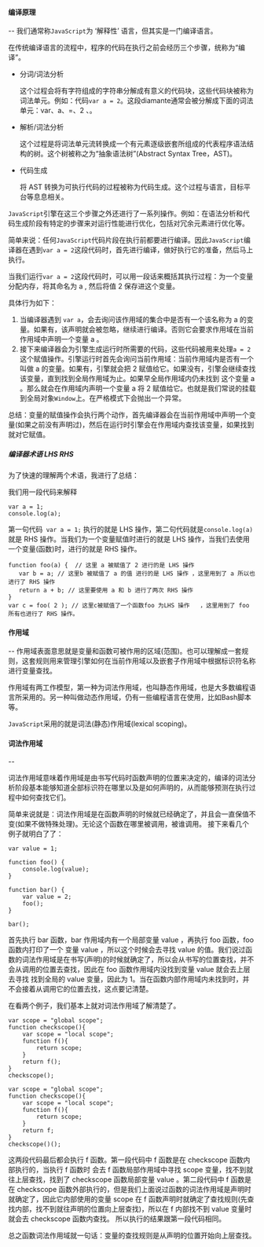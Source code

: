 #### 编译原理
--
我们通常称`JavaScript`为 ‘解释性’ 语言，但其实是一门编译语言。

在传统编译语言的流程中，程序的代码在执行之前会经历三个步骤，统称为“编译”。

* 分词/词法分析

	这个过程会将有字符组成的字符串分解成有意义的代码块，这些代码块被称为词法单元。例如：代码`var a = 2`。这段diamante通常会被分解成下面的词法单元：var、a、=、2 、。

* 解析/词法分析

	这个过程是将词法单元流转换成一个有元素逐级嵌套所组成的代表程序语法结构的树。这个树被称之为“抽象语法树”(Abstract Syntax Tree，AST)。

* 代码生成

	将 AST 转换为可执行代码的过程被称为代码生成。这个过程与语言，目标平台等息息相关。

`JavaScript`引擎在这三个步骤之外还进行了一系列操作。例如：在语法分析和代码生成阶段有特定的步骤来对运行性能进行优化，包括对冗余元素进行优化等。

简单来说：任何`JavaScript`代码片段在执行前都要进行编译。因此`JavaScript`编译器在遇到`var a = 2`这段代码时，首先进行编译，做好执行它的准备，然后马上执行。

当我们运行`var a = 2`这段代码时，可以用一段话来概括其执行过程：为一个变量分配内存，将其命名为 a , 然后将值 2 保存进这个变量。

具体行为如下：

1. 当编译器遇到 `var a`，会去询问该作用域的集合中是否有一个该名称为 a 的变量。如果有，该声明就会被忽略，继续进行编译。否则它会要求作用域在当前作用域中声明一个变量 a 。
2. 接下来编译器会为引擎生成运行时所需要的代码，这些代码被用来处理`a = 2`这个赋值操作。引擎运行时首先会询问当前作用域：当前作用域内是否有一个叫做 a 的变量。如果有，引擎就会把 2 赋值给它。如果没有，引擎会继续查找该变量，直到找到全局作用域为止。如果早全局作用域内仍未找到 这个变量 a 。那么就会在作用域内声明一个变量 a 将 2 赋值给它。也就是我们常说的挂载到全局对象`Window`上。在严格模式下会抛出一个异常。

总结：变量的赋值操作会执行两个动作，首先编译器会在当前作用域中声明一个变量(如果之前没有声明过)，然后在运行时引擎会在作用域内查找该变量，如果找到就对它赋值。

##### 编译器术语 LHS RHS

为了快速的理解两个术语，我进行了总结：

 我们用一段代码来解释
 ```
 var a = 1;
 console.log(a);
 ```
 第一句代码` var a = 1;` 执行的就是 LHS 操作，第二句代码就是`console.log(a)`就是 RHS 操作。当我们为一个变量赋值时进行的就是 LHS 操作，当我们去使用一个变量(函数)时，进行的就是 RHS 操作。
 
 ```
 function foo(a) {  // 这里 a 被赋值了 2 进行的是 LHS 操作
 	var b = a; // 这里b 被赋值了 a 的值 进行的是 LHS 操作 ，这里用到了 a 所以也进行了 RHS 操作
	return a + b; // 这里要使用 a 和 b 进行了两次 RHS 操作
 }
var c = foo( 2 ); // 这里c被赋值了一个函数foo 为LHS 操作   ，这里用到了 foo 所有也进行了 RHS 操作。
 ```
 
#### 作用域
--
作用域表面意思就是变量和函数可被作用的区域(范围)。也可以理解成一套规则，这套规则用来管理引擎如何在当前作用域以及嵌套子作用域中根据标识符名称进行变量查找。

作用域有两工作模型，第一种为词法作用域，也叫静态作用域，也是大多数编程语言所采用的。另一种叫做动态作用域，仍有一些编程语言在使用，比如Bash脚本等。

`JavaScript`采用的就是词法(静态)作用域(lexical scoping)。
 
#### 词法作用域
--

词法作用域意味着作用域是由书写代码时函数声明的位置来决定的，编译的词法分析阶段基本能够知道全部标识符在哪里以及是如何声明的，从而能够预测在执行过程中如何查找它们。

简单来说就是：词法作用域是在函数声明的时候就已经确定了，并且会一直保值不变(如果不做特殊处理)。无论这个函数在哪里被调用，被谁调用。
接下来看几个例子就明白了了：

```
var value = 1;

function foo() {
    console.log(value);
}

function bar() {
    var value = 2;
    foo();
}

bar();

```
首先执行 bar 函数，bar 作用域内有一个局部变量 value ，再执行 foo 函数，foo 函数内打印了一个 变量 value ，所以这个时候会去寻找 value 的值。我们说过函数的词法作用域是在书写(声明)的时候就确定了，所以会从书写的位置查找，并不会从调用的位置去查找，因此在 foo 函数作用域内没找到变量 value 就会去上层去寻找 找到全局的 value 变量，因此为 1。当在函数内部作用域内未找到时，并不会接着从调用它的位置去找，这点要记清楚。

在看两个例子，我们基本上就对词法作用域了解清楚了。

```
var scope = "global scope";
function checkscope(){
    var scope = "local scope";
    function f(){
        return scope;
    }
    return f();
}
checkscope();
```
```
var scope = "global scope";
function checkscope(){
    var scope = "local scope";
    function f(){
        return scope;
    }
    return f;
}
checkscope()();
```

这两段代码最后都会执行 f 函数。第一段代码中 f 函数是在 checkscope 函数内部执行的，当执行 f 函数时 会去 f 函数局部作用域中寻找 scope 变量，找不到就往上层查找，找到了 checkscope 函数局部变量 value 。第二段代码中 f 函数是在 checkscope 函数外部执行的，但是我们上面说过函数的词法作用域是声明时就确定了，因此它内部使用的变量 scope 在 f 函数声明时就确定了查找规则(先查找内部，找不到就往声明的位置向上层查找)，所以在 f 内部找不到 value 变量时就会去 checkscope 函数内查找。 所以执行的结果跟第一段代码相同。

总之函数词法作用域就一句话：变量的查找规则是从声明的位置开始向上层查找。






